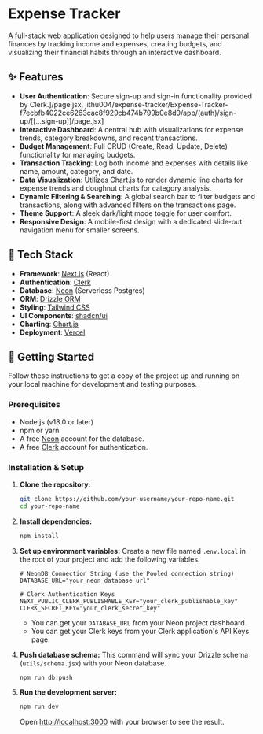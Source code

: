 # Expense Tracker

A full-stack web application designed to help users manage their personal finances by tracking income and expenses, creating budgets, and visualizing their financial habits through an interactive dashboard.

## ✨ Features

  * **User Authentication**: Secure sign-up and sign-in functionality provided by Clerk.]/page.jsx, jithu004/expense-tracker/Expense-Tracker-f7ecbfb4022ce6263cac8f929cb474b799b0e8d0/app/(auth)/sign-up/[[...sign-up]]/page.jsx]
  * **Interactive Dashboard**: A central hub with visualizations for expense trends, category breakdowns, and recent transactions.
  * **Budget Management**: Full CRUD (Create, Read, Update, Delete) functionality for managing budgets.
  * **Transaction Tracking**: Log both income and expenses with details like name, amount, category, and date.
  * **Data Visualization**: Utilizes Chart.js to render dynamic line charts for expense trends and doughnut charts for category analysis.
  * **Dynamic Filtering & Searching**: A global search bar to filter budgets and transactions, along with advanced filters on the transactions page.
  * **Theme Support**: A sleek dark/light mode toggle for user comfort.
  * **Responsive Design**: A mobile-first design with a dedicated slide-out navigation menu for smaller screens.

## 🚀 Tech Stack

  * **Framework**: [Next.js](https://nextjs.org) (React)
  * **Authentication**: [Clerk](https://clerk.com/)
  * **Database**: [Neon](https://neon.tech/) (Serverless Postgres)
  * **ORM**: [Drizzle ORM](https://orm.drizzle.team/)
  * **Styling**: [Tailwind CSS](https://tailwindcss.com/)
  * **UI Components**: [shadcn/ui](https://ui.shadcn.com/)
  * **Charting**: [Chart.js](https://www.chartjs.org/)
  * **Deployment**: [Vercel](https://vercel.com/)

## 🏁 Getting Started

Follow these instructions to get a copy of the project up and running on your local machine for development and testing purposes.

### Prerequisites

  * Node.js (v18.0 or later)
  * npm or yarn
  * A free [Neon](https://neon.tech/) account for the database.
  * A free [Clerk](https://clerk.com/) account for authentication.

### Installation & Setup

1.  **Clone the repository:**

    ```bash
    git clone https://github.com/your-username/your-repo-name.git
    cd your-repo-name
    ```

2.  **Install dependencies:**

    ```bash
    npm install
    ```

3.  **Set up environment variables:**
    Create a new file named `.env.local` in the root of your project and add the following variables.

    ```
    # NeonDB Connection String (use the Pooled connection string)
    DATABASE_URL="your_neon_database_url"

    # Clerk Authentication Keys
    NEXT_PUBLIC_CLERK_PUBLISHABLE_KEY="your_clerk_publishable_key"
    CLERK_SECRET_KEY="your_clerk_secret_key"
    ```

      * You can get your `DATABASE_URL` from your Neon project dashboard.
      * You can get your Clerk keys from your Clerk application's API Keys page.

4.  **Push database schema:**
    This command will sync your Drizzle schema (`utils/schema.jsx`) with your Neon database.

    ```bash
    npm run db:push
    ```

5.  **Run the development server:**

    ```bash
    npm run dev
    ```

    Open [http://localhost:3000](https://www.google.com/search?q=http://localhost:3000) with your browser to see the result.

